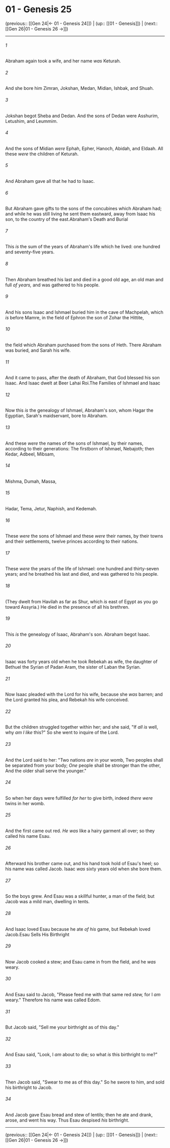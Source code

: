 # 01 - Genesis 25

(previous:: [[Gen 24|← 01 - Genesis 24]]) | (up:: [[01 - Genesis]]) | (next:: [[Gen 26|01 - Genesis 26 →]])

***


###### 1 
Abraham again took a wife, and her name _was_ Keturah. 

###### 2 
And she bore him Zimran, Jokshan, Medan, Midian, Ishbak, and Shuah. 

###### 3 
Jokshan begot Sheba and Dedan. And the sons of Dedan were Asshurim, Letushim, and Leummim. 

###### 4 
And the sons of Midian _were_ Ephah, Epher, Hanoch, Abidah, and Eldaah. All these _were_ the children of Keturah. 

###### 5 
And Abraham gave all that he had to Isaac. 

###### 6 
But Abraham gave gifts to the sons of the concubines which Abraham had; and while he was still living he sent them eastward, away from Isaac his son, to the country of the east.Abraham's Death and Burial 

###### 7 
This _is_ the sum of the years of Abraham's life which he lived: one hundred and seventy-five years. 

###### 8 
Then Abraham breathed his last and died in a good old age, an old man and full _of years,_ and was gathered to his people. 

###### 9 
And his sons Isaac and Ishmael buried him in the cave of Machpelah, which _is_ before Mamre, in the field of Ephron the son of Zohar the Hittite, 

###### 10 
the field which Abraham purchased from the sons of Heth. There Abraham was buried, and Sarah his wife. 

###### 11 
And it came to pass, after the death of Abraham, that God blessed his son Isaac. And Isaac dwelt at Beer Lahai Roi.The Families of Ishmael and Isaac 

###### 12 
Now this _is_ the genealogy of Ishmael, Abraham's son, whom Hagar the Egyptian, Sarah's maidservant, bore to Abraham. 

###### 13 
And these _were_ the names of the sons of Ishmael, by their names, according to their generations: The firstborn of Ishmael, Nebajoth; then Kedar, Adbeel, Mibsam, 

###### 14 
Mishma, Dumah, Massa, 

###### 15 
Hadar, Tema, Jetur, Naphish, and Kedemah. 

###### 16 
These _were_ the sons of Ishmael and these _were_ their names, by their towns and their settlements, twelve princes according to their nations. 

###### 17 
These _were_ the years of the life of Ishmael: one hundred and thirty-seven years; and he breathed his last and died, and was gathered to his people. 

###### 18 
(They dwelt from Havilah as far as Shur, which _is_ east of Egypt as you go toward Assyria.) He died in the presence of all his brethren. 

###### 19 
This _is_ the genealogy of Isaac, Abraham's son. Abraham begot Isaac. 

###### 20 
Isaac was forty years old when he took Rebekah as wife, the daughter of Bethuel the Syrian of Padan Aram, the sister of Laban the Syrian. 

###### 21 
Now Isaac pleaded with the Lord for his wife, because she _was_ barren; and the Lord granted his plea, and Rebekah his wife conceived. 

###### 22 
But the children struggled together within her; and she said, "If _all is_ well, why _am I like_ this?" So she went to inquire of the Lord. 

###### 23 
And the Lord said to her: "Two nations _are_ in your womb, Two peoples shall be separated from your body; _One_ people shall be stronger than the other, And the older shall serve the younger." 

###### 24 
So when her days were fulfilled _for her_ to give birth, indeed _there were_ twins in her womb. 

###### 25 
And the first came out red. _He was_ like a hairy garment all over; so they called his name Esau. 

###### 26 
Afterward his brother came out, and his hand took hold of Esau's heel; so his name was called Jacob. Isaac _was_ sixty years old when she bore them. 

###### 27 
So the boys grew. And Esau was a skillful hunter, a man of the field; but Jacob was a mild man, dwelling in tents. 

###### 28 
And Isaac loved Esau because he ate _of his_ game, but Rebekah loved Jacob.Esau Sells His Birthright 

###### 29 
Now Jacob cooked a stew; and Esau came in from the field, and he _was_ weary. 

###### 30 
And Esau said to Jacob, "Please feed me with that same red _stew,_ for I _am_ weary." Therefore his name was called Edom. 

###### 31 
But Jacob said, "Sell me your birthright as of this day." 

###### 32 
And Esau said, "Look, I _am_ about to die; so what _is_ this birthright to me?" 

###### 33 
Then Jacob said, "Swear to me as of this day." So he swore to him, and sold his birthright to Jacob. 

###### 34 
And Jacob gave Esau bread and stew of lentils; then he ate and drank, arose, and went his way. Thus Esau despised _his_ birthright.

***

(previous:: [[Gen 24|← 01 - Genesis 24]]) | (up:: [[01 - Genesis]]) | (next:: [[Gen 26|01 - Genesis 26 →]])
